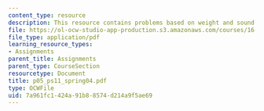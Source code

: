 ```yaml
---
content_type: resource
description: This resource contains problems based on weight and sound.
file: https://ol-ocw-studio-app-production.s3.amazonaws.com/courses/16-01-unified-engineering-i-ii-iii-iv-fall-2005-spring-2006/7a961fc1424a91b88574d214a9f5ae69_p05_ps11_spring04.pdf
file_type: application/pdf
learning_resource_types:
- Assignments
parent_title: Assignments
parent_type: CourseSection
resourcetype: Document
title: p05_ps11_spring04.pdf
type: OCWFile
uid: 7a961fc1-424a-91b8-8574-d214a9f5ae69
---
```

